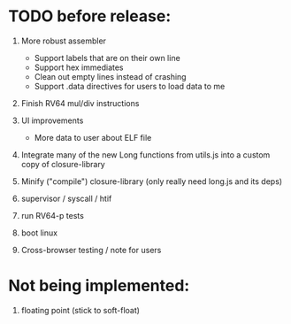 TODO before release:
================

1) More robust assembler
    - Support labels that are on their own line
    - Support hex immediates
    - Clean out empty lines instead of crashing
    - Support .data directives for users to load data to me

2) Finish RV64 mul/div instructions

3) UI improvements
    - More data to user about ELF file

4) Integrate many of the new Long functions from utils.js into a custom copy
of closure-library

5) Minify ("compile") closure-library (only really need long.js and its deps)

6) supervisor / syscall / htif

7) run RV64-p tests

8) boot linux

9) Cross-browser testing / note for users


Not being implemented:
================

1) floating point (stick to soft-float)
